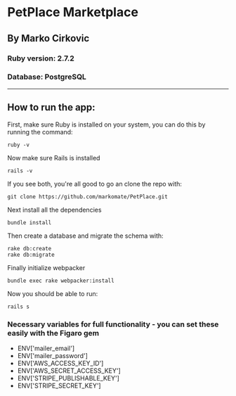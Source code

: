 # PetPlace Marketplace
## By Marko Cirkovic

### Ruby version: 2.7.2

### Database: PostgreSQL

---
## How to run the app:

First, make sure Ruby is installed on your system, you can do this by running the command:
```
ruby -v
```

Now make sure Rails is installed
```
rails -v
```

If you see both, you're all good to go an clone the repo with:
```
git clone https://github.com/markomate/PetPlace.git
```

Next install all the dependencies
```
bundle install
```

Then create a database and migrate the schema with:
```
rake db:create
rake db:migrate
```
Finally initialize webpacker
```
bundle exec rake webpacker:install
```

Now you should be able to run:
```
rails s
```

### Necessary variables for full functionality - you can set these easily with the Figaro gem

* ENV['mailer_email']
* ENV['mailer_password']
* ENV['AWS_ACCESS_KEY_ID']
* ENV['AWS_SECRET_ACCESS_KEY']
* ENV['STRIPE_PUBLISHABLE_KEY']
* ENV['STRIPE_SECRET_KEY']